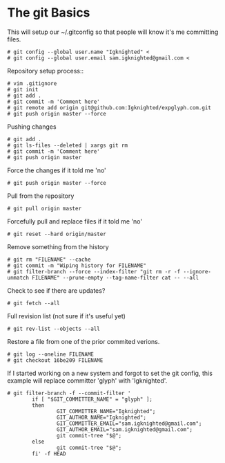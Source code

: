 The git Basics
==============


This will setup our ~/.gitconfig  so that people will know it's me committing files.
```
# git config --global user.name "Igknighted" <
# git config --global user.email sam.igknighted@gmail.com <
```

Repository setup process::
```
# vim .gitignore
# git init
# git add .
# git commit -m 'Comment here'
# git remote add origin git@github.com:Igknighted/expglyph.com.git
# git push origin master --force
```

Pushing changes
```
# git add .
# git ls-files --deleted | xargs git rm
# git commit -m 'Comment here'
# git push origin master
```

Force the changes if it told me 'no'
```
# git push origin master --force
```

Pull from the repository
```
# git pull origin master
```

Forcefully pull and replace files if it told me 'no'
```
# git reset --hard origin/master
```

Remove something from the history
```
# git rm "FILENAME" --cache
# git commit -m "Wiping history for FILENAME"
# git filter-branch --force --index-filter "git rm -r -f --ignore-unmatch FILENAME" --prune-empty --tag-name-filter cat -- --all
```

Check to see if there are updates?
```
# git fetch --all
```

Full revision list (not sure if it's useful yet)
```
# git rev-list --objects --all
```

Restore a file from one of the prior commited verions.
```
# git log --oneline FILENAME
# git checkout 16be209 FILENAME
```

If I started working on a new system and forgot to set the git config, this example will replace committer 'glyph' with 'Igknighted'.
```
# git filter-branch -f --commit-filter '
        if [ "$GIT_COMMITTER_NAME" = "glyph" ];
        then
                GIT_COMMITTER_NAME="Igknighted";
                GIT_AUTHOR_NAME="Igknighted";
                GIT_COMMITTER_EMAIL="sam.igknighted@gmail.com";
                GIT_AUTHOR_EMAIL="sam.igknighted@gmail.com";
                git commit-tree "$@";
        else
                git commit-tree "$@";
        fi' -f HEAD
```
